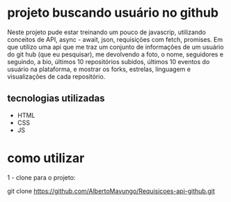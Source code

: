 # projeto buscando usuário no github
Neste projeto pude estar treinando um pouco de javascrip, utilizando conceitos de API, async - await, json, requisições com fetch, promises. Em que utilizo uma api que me traz um conjunto de informações de um usuário do git hub (que eu pesquisar), me devolvendo  a foto, o nome, seguidores e seguindo, a bio, últimos 10 repositórios subidos, últimos 10 eventos do usuário na plataforma, e mostrar os forks, estrelas, linguagem e visualizações de cada repositório.

## tecnologias utilizadas
- HTML
- CSS
- JS

# como utilizar

1 - clone para o projeto:

git clone https://github.com/AlbertoMavungo/Requisicoes-api-github.git